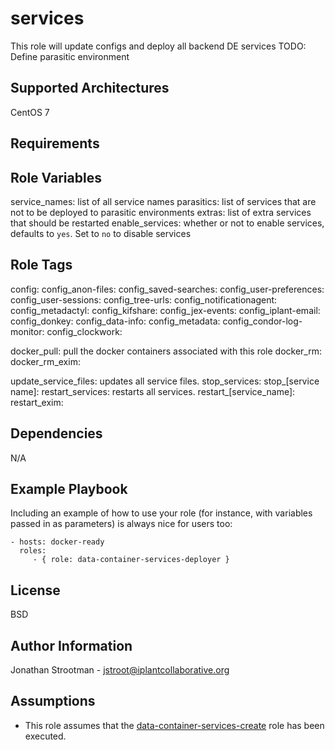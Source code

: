 services
========

This role will update configs and deploy all backend DE services
TODO: Define parasitic environment

Supported Architectures
-----------------------
CentOS 7

Requirements
------------


Role Variables
--------------
service_names: list of all service names
parasitics: list of services that are not to be deployed to parasitic environments
extras: list of extra services that should be restarted
enable_services: whether or not to enable services, defaults to `yes`. Set to `no` to disable services

Role Tags
---------
config:
config_anon-files:
config_saved-searches:
config_user-preferences:
config_user-sessions:
config_tree-urls:
config_notificationagent:
config_metadactyl:
config_kifshare:
config_jex-events:
config_iplant-email:
config_donkey:
config_data-info:
config_metadata:
config_condor-log-monitor:
config_clockwork:

docker_pull: pull the docker containers associated with this role
docker_rm: 
docker_rm_exim: 
                                     
update_service_files: updates all service files. 
stop_services:
stop_[service name]:
restart_services: restarts all services.
restart_[service_name]:
restart_exim:

Dependencies
------------
N/A

Example Playbook
----------------

Including an example of how to use your role (for instance, with variables passed in as parameters) is always nice for users too:

    - hosts: docker-ready
      roles:
         - { role: data-container-services-deployer }

License
-------

BSD

Author Information
------------------

Jonathan Strootman - jstroot@iplantcollaborative.org





## Assumptions
* This role assumes that the [data-container-services-create](../data-container-services-create/README.md) role has been executed.
